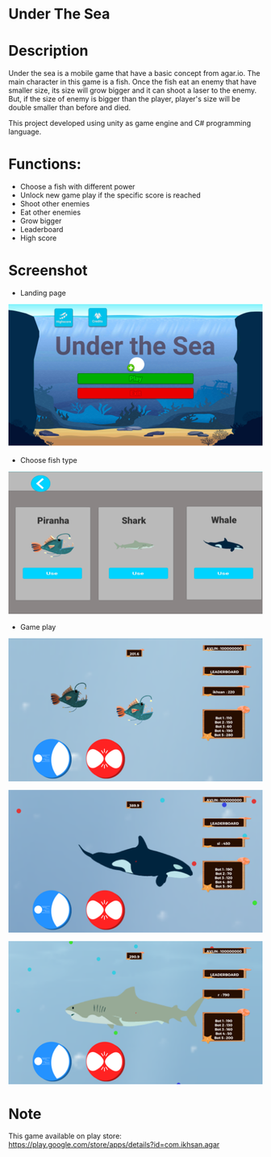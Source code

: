 # Under The Sea
# Description
Under the sea is a mobile game that have a basic concept from agar.io. The main character in this game is a fish. Once the fish eat an enemy that have smaller size, its size will grow bigger and it can shoot a laser to the enemy. But, if the size of enemy is bigger than the player, player's size will be double smaller than before and died.

This project developed using unity as game engine and C# programming language.

# Functions:
- Choose a fish with different power
- Unlock new game play if the specific score is reached 
- Shoot other enemies
- Eat other enemies
- Grow bigger
- Leaderboard
- High score

# Screenshot
- Landing page

![alt tag](https://github.com/alyamaharanipj/under-the-sea/blob/main/screenshot/landing%20page.png)

- Choose fish type

![alt tag](https://github.com/alyamaharanipj/under-the-sea/blob/main/screenshot/fish%20type.png)

- Game play

![alt tag](https://github.com/alyamaharanipj/under-the-sea/blob/main/screenshot/main%20screen.png)

![alt tag](https://github.com/alyamaharanipj/under-the-sea/blob/main/screenshot/main%20screen%202.png)

![alt tag](https://github.com/alyamaharanipj/under-the-sea/blob/main/screenshot/main%20screen%203.png)

# Note
This game available on play store: https://play.google.com/store/apps/details?id=com.ikhsan.agar

